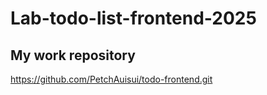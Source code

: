 # Lab-todo-list-frontend-2025
## My work repository
https://github.com/PetchAuisui/todo-frontend.git

